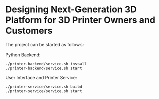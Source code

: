 # Designing Next-Generation 3D Platform for 3D Printer Owners and Customers

The project can be started as follows:

Python Backend:

```
./printer-backend/service.sh install
./printer-backend/service.sh start
```

User Interface and Printer Service:

```
./printer-service/service.sh build
./printer-service/service.sh start

```
